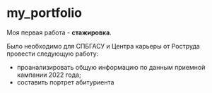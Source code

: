 # my_portfolio

Моя первая работа - **стажировка**. 

Было необходимо для СПБГАСУ и Центра карьеры от Роструда провести следующую работу: 
- проанализировать общую информацию по данным приемной кампании 2022 года;
- составить портрет абитуриента

